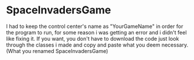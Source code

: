 # SpaceInvadersGame
I had to keep the control center's name as "YourGameName" in order for the program to run, for some reason i was getting an error and i didn't feel like fixing it. If you want, you don't have to download the code just look through the classes i made and copy and paste what you deem necessary. 
(What you renamed SpaceInvadersGame) 
